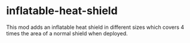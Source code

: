 # inflatable-heat-shield
This mod adds an inflatable heat shield in different sizes which covers 4 times the area of ​​a normal shield when deployed.
